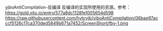 yjboAntiCompilation-反编译
反编译的实现所使用的资源。参考：https://gold.xitu.io/entry/577a8dc1128fe1005654d598
https://raw.githubusercontent.com/hytcyjb/yjboAntiCompilation/06bae97acccf5126c17ca370ded5849b671a7452/ScreenShort/fby-1.png
